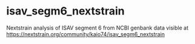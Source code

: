 # isav_segm6_nextstrain
Nextstrain analysis of ISAV segment 6 from NCBI genbank data visible at https://nextstrain.org/community/kaio74/isav_segm6_nextstrain

